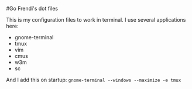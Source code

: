 #Go Frendi's dot files

This is my configuration files to work in terminal.
I use several applications here:

* gnome-terminal
* tmux
* vim
* cmus
* w3m
* sc

And I add this on startup: `gnome-terminal --windows --maximize -e tmux`
